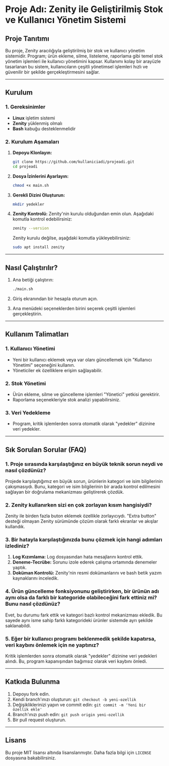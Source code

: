 # Proje Adı: **Zenity ile Geliştirilmiş Stok ve Kullanıcı Yönetim Sistemi**

## Proje Tanıtımı
Bu proje, Zenity aracılığıyla geliştirilmiş bir stok ve kullanıcı yönetim sistemidir. Program; ürün ekleme, silme, listeleme, raporlama gibi temel stok yönetim işlemleri ile kullanıcı yönetimini kapsar. Kullanımı kolay bir arayüzle tasarlanan bu sistem, kullanıcıların çeşitli yönetimsel işlemleri hızlı ve güvenilir bir şekilde gerçekleştirmesini sağlar.

---

## Kurulum

### 1. Gereksinimler
- **Linux** işletim sistemi
- **Zenity** yüklenmiş olmalı
- **Bash** kabuğu desteklenmelidir

### 2. Kurulum Aşamaları
1. **Depoyu Klonlayın:**
    ```bash
    git clone https://github.com/kullaniciadi/projeadi.git
    cd projeadi
    ```

2. **Dosya İzinlerini Ayarlayın:**
    ```bash
    chmod +x main.sh
    ```

3. **Gerekli Dizini Oluşturun:**
    ```bash
    mkdir yedekler
    ```

4. **Zenity Kontrolü:**
    Zenity'nin kurulu olduğundan emin olun. Aşağıdaki komutla kontrol edebilirsiniz:
    ```bash
    zenity --version
    ```
    Zenity kurulu değilse, aşağdaki komutla yükleyebilirsiniz:
    ```bash
    sudo apt install zenity
    ```

---

## Nasıl Çalıştırılır?
1. Ana betiği çalıştırın:
    ```bash
    ./main.sh
    ```

2. Giriş ekranından bir hesapla oturum açın.
3. Ana menüdeki seçeneklerden birini seçerek çeşitli işlemleri gerçekleştirin.

---

## Kullanım Talimatları
### 1. **Kullanıcı Yönetimi**
- Yeni bir kullanıcı eklemek veya var olanı güncellemek için "Kullanıcı Yönetimi" seçeneğini kullanın.
- Yöneticiler ek özelliklere erişim sağlayabilir.

### 2. **Stok Yönetimi**
- Ürün ekleme, silme ve güncelleme işlemleri "Yönetici" yetkisi gerektirir.
- Raporlama seçenekleriyle stok analizi yapabilirsiniz.

### 3. **Veri Yedekleme**
- Program, kritik işlemlerden sonra otomatik olarak "yedekler" dizinine veri yedekler.

---

## Sık Sorulan Sorular (FAQ)

### 1. Proje sırasında karşılaştığınız en büyük teknik sorun neydi ve nasıl çözdünüz?
Projede karşılaştığımız en büyük sorun, ürünlerin kategori ve isim bilgilerinin çakışmasıydı. Bunu, kategori ve isim bilgilerinin bir arada kontrol edilmesini sağlayan bir doğrulama mekanizması geliştirerek çözdük.

### 2. Zenity kullanırken sizi en çok zorlayan kısım hangisiydi?
Zenity ile birden fazla buton eklemek özellikle zorlayıcıydı. "Extra button" desteği olmayan Zenity sürümünde çözüm olarak farklı ekranlar ve akışlar kullandık.

### 3. Bir hatayla karşılaştığınızda bunu çözmek için hangi adımları izlediniz?
1. **Log Kızımlama:** Log dosyasından hata mesajlarını kontrol ettik.
2. **Deneme-Tecrübe:** Sorunu izole ederek çalışma ortamında denemeler yaptık.
3. **Doküman Kontrolü:** Zenity'nin resmi dokümanlarını ve bash betik yazım kaynaklarını inceledik.

### 4. Ürün güncelleme fonksiyonunu geliştirirken, bir ürünün adı aynı olsa da farklı bir kategoride olabileceğini fark ettiniz mi? Bunu nasıl çözdünüz?
Evet, bu durumu fark ettik ve kategori bazlı kontrol mekanizması ekledik. Bu sayede aynı isme sahip farklı kategorideki ürünler sistemde ayrı şekilde saklanabildi.

### 5. Eğer bir kullanıcı programı beklenmedik şekilde kapatırsa, veri kaybını önlemek için ne yaptınız?
Kritik işlemlerden sonra otomatik olarak "yedekler" dizinine veri yedekleri alındı. Bu, program kapanışından bağımsız olarak veri kaybını önledi.

---

## Katkıda Bulunma
1. Depoyu fork edin.
2. Kendi branch'ınızı oluşturun: `git checkout -b yeni-ozellik`
3. Değişikliklerinizi yapın ve commit edin: `git commit -m 'Yeni bir özellik ekle'`
4. Branch'ınızı push edin: `git push origin yeni-ozellik`
5. Bir pull request oluşturun.

---

## Lisans
Bu proje MIT lisansı altında lisanslanmıştır. Daha fazla bilgi için `LICENSE` dosyasına bakabilirsiniz.

